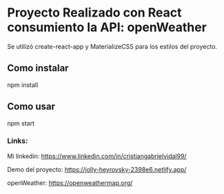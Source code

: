 # Proyecto Realizado con React consumiento la API: openWeather
Se utilizó create-react-app y  MaterializeCSS para los estilos del proyecto.

## Como instalar
npm install 

## Como usar
npm start

### Links:

Mi linkedin: https://www.linkedin.com/in/cristiangabrielvidal99/

Demo del proyecto: https://jolly-heyrovsky-2398e6.netlify.app/

openWeather: https://openweathermap.org/

